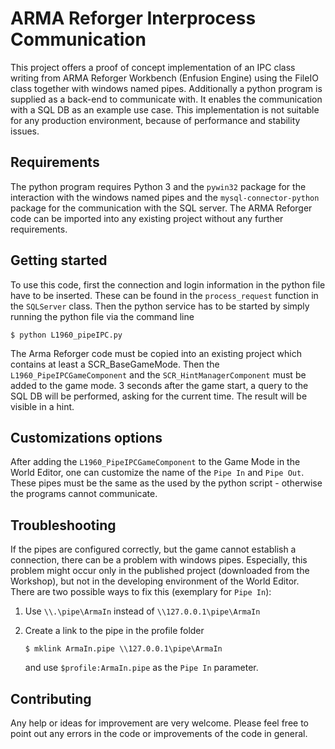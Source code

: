 # ARMA Reforger Interprocess Communication 
This project offers a proof of concept implementation of an IPC class writing from ARMA Reforger Workbench (Enfusion Engine) using the FileIO class together with windows named pipes.
Additionally a python program is supplied as a back-end to communicate with. 
It enables the communication with a SQL DB as an example use case.
This implementation is not suitable for any production environment, because of performance and stability issues.

## Requirements
The python program requires Python 3 and the `pywin32` package for the interaction with the windows named pipes and the `mysql-connector-python` package for the communication with the SQL server.
The ARMA Reforger code can be imported into any existing project without any further requirements.

## Getting started
To use this code, first the connection and login information in the python file have to be inserted. These can be found in the `process_request` function in the `SQLServer` class.
Then the python service has to be started by simply running the python file via the command line
    
    $ python L1960_pipeIPC.py
    
The Arma Reforger code must be copied into an existing project which contains at least a SCR_BaseGameMode.
Then the `L1960_PipeIPCGameComponent` and the `SCR_HintManagerComponent` must be added to the game mode. 
3 seconds after the game start, a query to the SQL DB will be performed, asking for the current time.
The result will be visible in a hint.
 
## Customizations options
After adding the `L1960_PipeIPCGameComponent` to the Game Mode in the World Editor, one can customize the name of the `Pipe In` and `Pipe Out`. These pipes must be the same as the used by the python script - otherwise the programs cannot communicate. 

## Troubleshooting
If the pipes are configured correctly, but the game cannot establish a connection, there can be a problem with windows pipes. 
Especially, this problem might occur only in the published project (downloaded from the Workshop), but not in the developing environment of the World Editor.
There are two possible ways to fix this (exemplary for `Pipe In`):
1. Use `\\.\pipe\ArmaIn` instead of `\\127.0.0.1\pipe\ArmaIn`
2. Create a link to the pipe in the profile folder 

       $ mklink ArmaIn.pipe \\127.0.0.1\pipe\ArmaIn
 
    and use `$profile:ArmaIn.pipe` as the `Pipe In` parameter.
 
## Contributing
Any help or ideas for improvement are very welcome. 
Please feel free to point out any errors in the code or improvements of the code in general.
